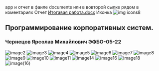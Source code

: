  app и отчет в фаиле documents или в вовторой сылке рядом в коментариях 
Отчет 
[Итогавая работа.docx](https://github.com/user-attachments/files/18235116/default.docx)
Иконка 
![img icons8](https://github.com/user-attachments/assets/3dce92ee-2eb9-46da-a9ab-7059657e4799)



## Программирование корпоративных систем.

### Чернецов Ярсолав Михайлович   ЭФБО-05-22
![image2](https://github.com/user-attachments/assets/ab75d48e-3ccb-481f-be0a-6ee55ea1afda)
![image3](https://github.com/user-attachments/assets/a4885c0c-3f66-4b02-8933-58961a890c45)
![image4](https://github.com/user-attachments/assets/1d26ecdb-efa3-4761-9af2-e1db8b65f39d)
![image5](https://github.com/user-attachments/assets/d45707d0-995c-4fe4-8ce6-534eb474b463)
![image6](https://github.com/user-attachments/assets/cb4a49b7-0d68-460b-9c8c-6f4e4408e164)
![image7](https://github.com/user-attachments/assets/afd9a8ab-9a45-4909-a946-bb4d3791fb1b)
![image8](https://github.com/user-attachments/assets/d4ca3a97-076b-4968-b5f5-1ec9c3d14390)
![image9](https://github.com/user-attachments/assets/136ef083-2b9c-4c61-997a-5955806c9bea)
![image10](https://github.com/user-attachments/assets/007f9004-0329-42be-ac5f-be01749d94f7)
![image11](https://github.com/user-attachments/assets/c2bb0f0f-8a6b-4fd3-82be-87bcbd31858a)
![image14](https://github.com/user-attachments/assets/7e6dfd3c-a63a-45d0-9f07-57713e628c9c)
![image16](https://github.com/user-attachments/assets/d57f6fbf-9945-47b1-90da-890dd992014f)
![image18](https://github.com/user-attachments/assets/7a540200-44d6-48b6-8278-f7dfb1cdd2bb)
![image(16)](https://github.com/user-attachments/assets/76179e8f-069d-425f-a212-815792fe1b9b)
